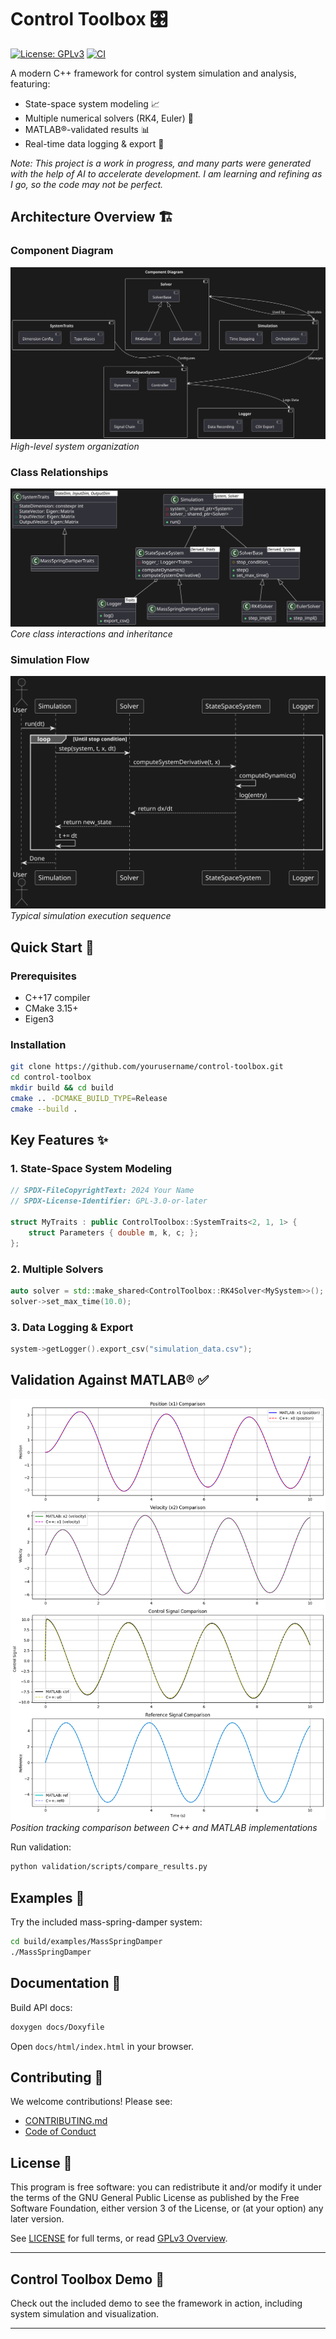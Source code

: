 # Control Toolbox 🎛️

[![License: GPLv3](https://img.shields.io/badge/License-GPLv3-blue.svg)](https://www.gnu.org/licenses/gpl-3.0)
[![CI](https://github.com/ArshiaS07/control-toolbox/actions/workflows/ci.yml/badge.svg)](https://github.com/ArshiaS07/control-toolbox/actions)

A modern C++ framework for control system simulation and analysis, featuring:
- State-space system modeling 📈
- Multiple numerical solvers (RK4, Euler) 🧮
- MATLAB®-validated results 📊
- Real-time data logging & export 📁

*Note: This project is a work in progress, and many parts were generated with the help of AI to accelerate development. I am learning and refining as I go, so the code may not be perfect.*


## Architecture Overview 🏗️

### Component Diagram
![Component Diagram](docs/diagrams/out/component_diagram.svg)
*High-level system organization*

### Class Relationships
![Class Diagram](docs/diagrams/out/class_diagram.svg)
*Core class interactions and inheritance*

### Simulation Flow
![Sequence Diagram](docs/diagrams/out/sequence_diagram.svg)
*Typical simulation execution sequence*

## Quick Start 🚀

### Prerequisites
- C++17 compiler
- CMake 3.15+
- Eigen3

### Installation
```bash
git clone https://github.com/yourusername/control-toolbox.git
cd control-toolbox
mkdir build && cd build
cmake .. -DCMAKE_BUILD_TYPE=Release
cmake --build .
```

## Key Features ✨

### 1. State-Space System Modeling
```cpp
// SPDX-FileCopyrightText: 2024 Your Name
// SPDX-License-Identifier: GPL-3.0-or-later

struct MyTraits : public ControlToolbox::SystemTraits<2, 1, 1> {
    struct Parameters { double m, k, c; };
};
```

### 2. Multiple Solvers
```cpp
auto solver = std::make_shared<ControlToolbox::RK4Solver<MySystem>>();
solver->set_max_time(10.0);
```

### 3. Data Logging & Export
```cpp
system->getLogger().export_csv("simulation_data.csv");
```

## Validation Against MATLAB® ✅

![MATLAB Comparison](validation/data/comparison_plot.png)
*Position tracking comparison between C++ and MATLAB implementations*

Run validation:
```bash
python validation/scripts/compare_results.py
```

## Examples 📖

Try the included mass-spring-damper system:
```bash
cd build/examples/MassSpringDamper
./MassSpringDamper
```

## Documentation 📘

Build API docs:
```bash
doxygen docs/Doxyfile
```
Open `docs/html/index.html` in your browser.

## Contributing 🤝

We welcome contributions! Please see:
- [CONTRIBUTING.md](CONTRIBUTING.md)
- [Code of Conduct](CODE_OF_CONDUCT.md)

## License 📄

This program is free software: you can redistribute it and/or modify it under the terms of the GNU General Public License as published by the Free Software Foundation, either version 3 of the License, or (at your option) any later version.

See [LICENSE](LICENSE) for full terms, or read [GPLv3 Overview](https://www.gnu.org/licenses/gpl-3.0.en.html).

---
## Control Toolbox Demo 🎥

Check out the included demo to see the framework in action, including system simulation and visualization.

---